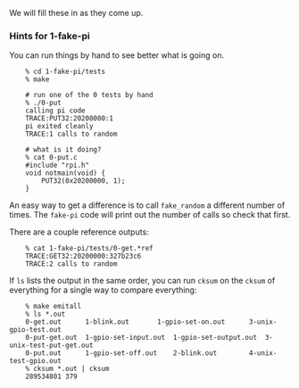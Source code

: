 We will fill these in as they come up.


### Hints for 1-fake-pi

You can run things by hand to see better what is going on.

        % cd 1-fake-pi/tests
        % make

        # run one of the 0 tests by hand
        % ./0-put
        calling pi code
        TRACE:PUT32:20200000:1
        pi exited cleanly
        TRACE:1 calls to random

        # what is it doing?
        % cat 0-put.c
        #include "rpi.h"
        void notmain(void) {
            PUT32(0x20200000, 1);
        }
 

An easy way to get a difference is to call `fake_random` a different
number of times.  The `fake-pi` code will print out the number of calls
so check that first.

There are a couple reference outputs:

        % cat 1-fake-pi/tests/0-get.*ref
        TRACE:GET32:20200000:327b23c6
        TRACE:2 calls to random


If `ls` lists the output in the same order, you can run `cksum` on the
`cksum` of everything for a single way to compare everything:

        % make emitall
        % ls *.out
        0-get.out      1-blink.out	     1-gpio-set-on.out	    3-unix-gpio-test.out
        0-put-get.out  1-gpio-set-input.out  1-gpio-set-output.out  3-unix-test-put-get.out
        0-put.out      1-gpio-set-off.out    2-blink.out	    4-unix-test-gpio.out
        % cksum *.out | cksum
        289534801 379


